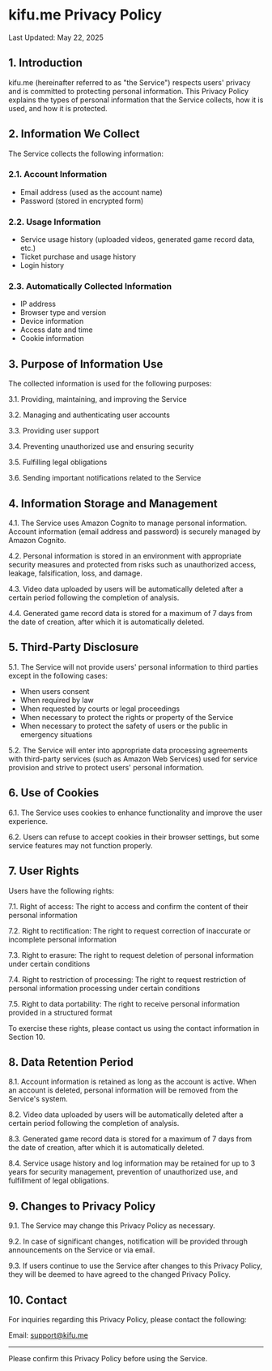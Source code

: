 # kifu.me Privacy Policy

Last Updated: May 22, 2025

## 1. Introduction

kifu.me (hereinafter referred to as "the Service") respects users' privacy and is committed to protecting personal information. This Privacy Policy explains the types of personal information that the Service collects, how it is used, and how it is protected.

## 2. Information We Collect

The Service collects the following information:

### 2.1. Account Information
- Email address (used as the account name)
- Password (stored in encrypted form)

### 2.2. Usage Information
- Service usage history (uploaded videos, generated game record data, etc.)
- Ticket purchase and usage history
- Login history

### 2.3. Automatically Collected Information
- IP address
- Browser type and version
- Device information
- Access date and time
- Cookie information

## 3. Purpose of Information Use

The collected information is used for the following purposes:

3.1. Providing, maintaining, and improving the Service

3.2. Managing and authenticating user accounts

3.3. Providing user support

3.4. Preventing unauthorized use and ensuring security

3.5. Fulfilling legal obligations

3.6. Sending important notifications related to the Service

## 4. Information Storage and Management

4.1. The Service uses Amazon Cognito to manage personal information. Account information (email address and password) is securely managed by Amazon Cognito.

4.2. Personal information is stored in an environment with appropriate security measures and protected from risks such as unauthorized access, leakage, falsification, loss, and damage.

4.3. Video data uploaded by users will be automatically deleted after a certain period following the completion of analysis.

4.4. Generated game record data is stored for a maximum of 7 days from the date of creation, after which it is automatically deleted.

## 5. Third-Party Disclosure

5.1. The Service will not provide users' personal information to third parties except in the following cases:

- When users consent
- When required by law
- When requested by courts or legal proceedings
- When necessary to protect the rights or property of the Service
- When necessary to protect the safety of users or the public in emergency situations

5.2. The Service will enter into appropriate data processing agreements with third-party services (such as Amazon Web Services) used for service provision and strive to protect users' personal information.

## 6. Use of Cookies

6.1. The Service uses cookies to enhance functionality and improve the user experience.

6.2. Users can refuse to accept cookies in their browser settings, but some service features may not function properly.

## 7. User Rights

Users have the following rights:

7.1. Right of access: The right to access and confirm the content of their personal information

7.2. Right to rectification: The right to request correction of inaccurate or incomplete personal information

7.3. Right to erasure: The right to request deletion of personal information under certain conditions

7.4. Right to restriction of processing: The right to request restriction of personal information processing under certain conditions

7.5. Right to data portability: The right to receive personal information provided in a structured format

To exercise these rights, please contact us using the contact information in Section 10.

## 8. Data Retention Period

8.1. Account information is retained as long as the account is active. When an account is deleted, personal information will be removed from the Service's system.

8.2. Video data uploaded by users will be automatically deleted after a certain period following the completion of analysis.

8.3. Generated game record data is stored for a maximum of 7 days from the date of creation, after which it is automatically deleted.

8.4. Service usage history and log information may be retained for up to 3 years for security management, prevention of unauthorized use, and fulfillment of legal obligations.

## 9. Changes to Privacy Policy

9.1. The Service may change this Privacy Policy as necessary.

9.2. In case of significant changes, notification will be provided through announcements on the Service or via email.

9.3. If users continue to use the Service after changes to this Privacy Policy, they will be deemed to have agreed to the changed Privacy Policy.

## 10. Contact

For inquiries regarding this Privacy Policy, please contact the following:

Email: [support@kifu.me](mailto:support@kifu.me)

---

Please confirm this Privacy Policy before using the Service.
